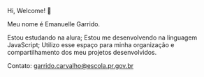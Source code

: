 Hi, Welcome! 💌

Meu nome é Emanuelle Garrido.

Estou estudando na alura;
Estou me desenvolvendo na linguagem JavaScript;
Utilizo esse espaço para minha organização e compartilhamento dos meu projetos desenvolvidos.

Contato: garrido.carvalho@escola.pr.gov.br
